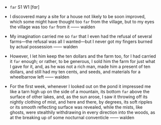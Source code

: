 - `far` S1 W1 [fɑr]



-  I discovered many a site for a house not likely to be soon improved, which some might have thought too `far` from the village, but to my eyes the village was too `far` from it —— walden

- My imagination carried me so `far` that I even had the refusal of several farms﻿—the refusal was all I wanted﻿—but I never got my fingers burned by actual possession —— walden

-  However, I let him keep the ten dollars and the farm too, for I had carried it `far` enough; or rather, to be generous, I sold him the farm for just what I gave for it, and, as he was not a rich man, made him a present of ten dollars, and still had my ten cents, and seeds, and materials for a wheelbarrow left —— walden

-  For the first week, whenever I looked out on the pond it impressed me like a tarn high up on the side of a mountain, its bottom `far` above the surface of other lakes, and, as the sun arose, I saw it throwing off its nightly clothing of mist, and here and there, by degrees, its soft ripples or its smooth reflecting surface was revealed, while the mists, like ghosts, were stealthily withdrawing in every direction into the woods, as at the breaking up of some nocturnal conventicle —— walden